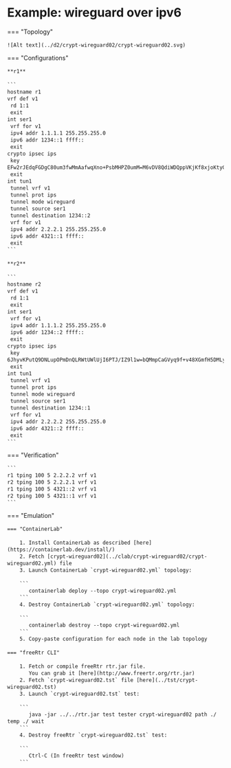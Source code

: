 # Example: wireguard over ipv6

=== "Topology"

    ![Alt text](../d2/crypt-wireguard02/crypt-wireguard02.svg)

=== "Configurations"

    **r1**

    ```
    hostname r1
    vrf def v1
     rd 1:1
     exit
    int ser1
     vrf for v1
     ipv4 addr 1.1.1.1 255.255.255.0
     ipv6 addr 1234::1 ffff::
     exit
    crypto ipsec ips
     key EFw2rJEdqFGDgC80um3fwMmAafwqXno+PsbMHPZ0umM=M6vDV8QdiWDQppVKjKf8xjoKtyGAeRK/Ue48kwKI5Ss=
     exit
    int tun1
     tunnel vrf v1
     tunnel prot ips
     tunnel mode wireguard
     tunnel source ser1
     tunnel destination 1234::2
     vrf for v1
     ipv4 addr 2.2.2.1 255.255.255.0
     ipv6 addr 4321::1 ffff::
     exit
    ```

    **r2**

    ```
    hostname r2
    vrf def v1
     rd 1:1
     exit
    int ser1
     vrf for v1
     ipv4 addr 1.1.1.2 255.255.255.0
     ipv6 addr 1234::2 ffff::
     exit
    crypto ipsec ips
     key 6JhyvKPutQ9DNLupOPmDnQLRWtUWlUjI6PTJ/IZ9l1w=bQMmpCaGVyq9f+v48XGmfH5DMLytkqziID+rBH+qQic=
     exit
    int tun1
     tunnel vrf v1
     tunnel prot ips
     tunnel mode wireguard
     tunnel source ser1
     tunnel destination 1234::1
     vrf for v1
     ipv4 addr 2.2.2.2 255.255.255.0
     ipv6 addr 4321::2 ffff::
     exit
    ```

=== "Verification"

    ```
    r1 tping 100 5 2.2.2.2 vrf v1
    r2 tping 100 5 2.2.2.1 vrf v1
    r1 tping 100 5 4321::2 vrf v1
    r2 tping 100 5 4321::1 vrf v1
    ```

=== "Emulation"

    === "ContainerLab"

        1. Install ContainerLab as described [here](https://containerlab.dev/install/)  
        2. Fetch [crypt-wireguard02](../clab/crypt-wireguard02/crypt-wireguard02.yml) file  
        3. Launch ContainerLab `crypt-wireguard02.yml` topology:  

        ```
           containerlab deploy --topo crypt-wireguard02.yml  
        ```
        4. Destroy ContainerLab `crypt-wireguard02.yml` topology:  

        ```
           containerlab destroy --topo crypt-wireguard02.yml  
        ```
        5. Copy-paste configuration for each node in the lab topology

    === "freeRtr CLI"

        1. Fetch or compile freeRtr rtr.jar file.  
           You can grab it [here](http://www.freertr.org/rtr.jar)  
        2. Fetch `crypt-wireguard02.tst` file [here](../tst/crypt-wireguard02.tst)  
        3. Launch `crypt-wireguard02.tst` test:  

        ```
           java -jar ../../rtr.jar test tester crypt-wireguard02 path ./ temp ./ wait
        ```
        4. Destroy freeRtr `crypt-wireguard02.tst` test:  

        ```
           Ctrl-C (In freeRtr test window)
        ```

